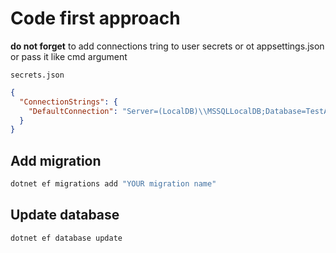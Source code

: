 ﻿# Code first approach

**do not forget** to add connections tring to user secrets or ot appsettings.json or pass it like cmd argument

`secrets.json`
```json
{
  "ConnectionStrings": {
    "DefaultConnection": "Server=(LocalDB)\\MSSQLLocalDB;Database=TestABCDEFGH;Trusted_Connection=True;"
  }
}

```

## Add migration

```ps1
dotnet ef migrations add "YOUR migration name"
```

## Update database

```ps1
dotnet ef database update
```
